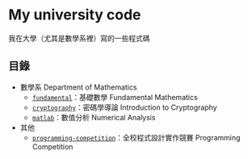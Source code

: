 # My university code

我在大學（尤其是數學系裡）寫的一些程式碼

## 目錄
- 數學系 Department of Mathematics
  - [`fundamental`](./fundamental/)：基礎數學 Fundamental Mathematics
  - [`cryptography`](./cryptography/)：密碼學導論 Introduction to Cryptography
  - [`matlab`](./matlab/)：數值分析 Numerical Analysis
- 其他
  - [`programming-competition`](./programming-competition/)：全校程式設計實作競賽 Programming Competition
